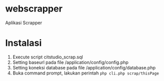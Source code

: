 # webscrapper
Aplikasi Scrapper

# Instalasi
1. Execute script citstudio_scrap.sql
2. Setting baseurl pada file /application/config/config.php
3. Setting koneksi database pada file /application/config/database.php
4. Buka command prompt, lakukan perintah
`php cli.php scrap/thisPage`
